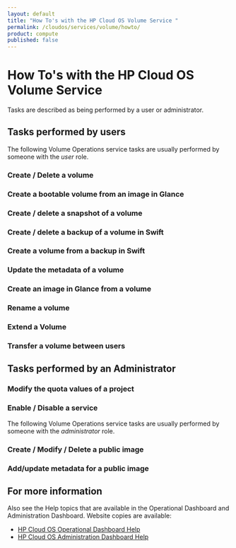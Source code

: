 ```yaml
---
layout: default
title: "How To's with the HP Cloud OS Volume Service "
permalink: /cloudos/services/volume/howto/
product: compute
published: false
---
```

<!--PUBLISHED-->
# How To's with the HP Cloud OS Volume Service #

<!-- Taken from http://wiki.hpcloud.net/display/core/Core+Edition+Use+cases#CoreEditionUsecases-OverCloud -->

Tasks are described as being performed by a user or administrator.

## Tasks performed by users ##

The following Volume Operations service tasks are usually performed by someone with the *user* role.

### Create / Delete a volume
### Create a bootable volume from an image in Glance
### Create / delete a snapshot of a volume
### Create / delete a backup of a volume in Swift
### Create a volume from a backup in Swift
### Update the metadata of a volume
### Create an image in Glance from a volume
### Rename a volume
### Extend a Volume
### Transfer a volume between users

## Tasks performed by an Administrator ##

### Modify the quota values of a project
### Enable / Disable a service

The following Volume Operations service tasks are usually performed by someone with the *administrator* role.

### Create / Modify / Delete a public image
### Add/update metadata for a public image

## For more information ##

Also see the Help topics that are available in the Operational Dashboard and Administration Dashboard.  Website copies are available:

* [HP Cloud OS Operational Dashboard Help](/cloudos/manage/operational-dashboard/)
* [HP Cloud OS Administration Dashboard Help](/cloudos/manage/administration-dashboard/)
